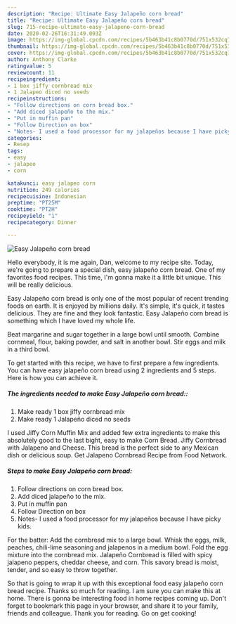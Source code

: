 ```yaml
---
description: "Recipe: Ultimate Easy Jalapeño corn bread"
title: "Recipe: Ultimate Easy Jalapeño corn bread"
slug: 715-recipe-ultimate-easy-jalapeno-corn-bread
date: 2020-02-26T16:31:49.093Z
image: https://img-global.cpcdn.com/recipes/5b463b41c8b0770d/751x532cq70/easy-jalapeno-corn-bread-recipe-main-photo.jpg
thumbnail: https://img-global.cpcdn.com/recipes/5b463b41c8b0770d/751x532cq70/easy-jalapeno-corn-bread-recipe-main-photo.jpg
cover: https://img-global.cpcdn.com/recipes/5b463b41c8b0770d/751x532cq70/easy-jalapeno-corn-bread-recipe-main-photo.jpg
author: Anthony Clarke
ratingvalue: 5
reviewcount: 11
recipeingredient:
- 1 box jiffy cornbread mix
- 1 Jalapeo diced no seeds
recipeinstructions:
- "Follow directions on corn bread box."
- "Add diced jalapeño to the mix."
- "Put in muffin pan"
- "Follow Direction on box"
- "Notes- I used a food processor for my jalapeños because I have picky kids."
categories:
- Resep
tags:
- easy
- jalapeo
- corn

katakunci: easy jalapeo corn
nutrition: 249 calories
recipecuisine: Indonesian
preptime: "PT25M"
cooktime: "PT2H"
recipeyield: "1"
recipecategory: Dinner

---
```



![Easy Jalapeño corn bread](https://img-global.cpcdn.com/recipes/5b463b41c8b0770d/751x532cq70/easy-jalapeno-corn-bread-recipe-main-photo.jpg)

Hello everybody, it is me again, Dan, welcome to my recipe site. Today, we're going to prepare a special dish, easy jalapeño corn bread. One of my favorites food recipes. This time, I'm gonna make it a little bit unique. This will be really delicious.

Easy Jalapeño corn bread is only one of the most popular of recent trending foods on earth. It is enjoyed by millions daily. It's simple, it's quick, it tastes delicious. They are fine and they look fantastic. Easy Jalapeño corn bread is something which I have loved my whole life.

Beat margarine and sugar together in a large bowl until smooth. Combine cornmeal, flour, baking powder, and salt in another bowl. Stir eggs and milk in a third bowl.


To get started with this recipe, we have to first prepare a few ingredients. You can have easy jalapeño corn bread using 2 ingredients and 5 steps. Here is how you can achieve it.

##### The ingredients needed to make Easy Jalapeño corn bread::

1. Make ready 1 box jiffy cornbread mix
1. Make ready 1 Jalapeño diced no seeds


I used Jiffy Corn Muffin Mix and added few extra ingredients to make this absolutely good to the last bight, easy to make Corn Bread. Jiffy Cornbread with Jalapeno and Cheese. This bread is the perfect side to any Mexican dish or delicious soup. Get Jalapeno Cornbread Recipe from Food Network. 

##### Steps to make Easy Jalapeño corn bread:

1. Follow directions on corn bread box.
1. Add diced jalapeño to the mix.
1. Put in muffin pan
1. Follow Direction on box
1. Notes- I used a food processor for my jalapeños because I have picky kids.


For the batter: Add the cornbread mix to a large bowl. Whisk the eggs, milk, peaches, chili-lime seasoning and jalapenos in a medium bowl. Fold the egg mixture into the cornbread mix. Jalapeño Cornbread is filled with spicy jalapeno peppers, cheddar cheese, and corn. This savory bread is moist, tender, and so easy to throw together. 

So that is going to wrap it up with this exceptional food easy jalapeño corn bread recipe. Thanks so much for reading. I am sure you can make this at home. There is gonna be interesting food in home recipes coming up. Don't forget to bookmark this page in your browser, and share it to your family, friends and colleague. Thank you for reading. Go on get cooking!
